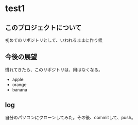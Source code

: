 # test1

## このプロジェクトについて
初めてのリポジトリとして、いわれるままに作り候

## 今後の展望
慣れてきたら、このリポジトリは、用はなくなる。

- apple
- orange
- banana

## log
自分のパソコンにクローンしてみた。その後、commitして、push。